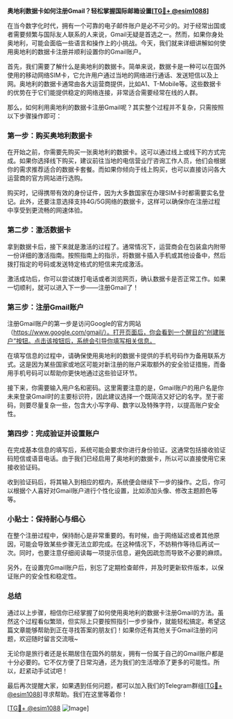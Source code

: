 **奥地利数据卡如何注册Gmail？轻松掌握国际邮箱设置[[TG💪+ @esim1088](https://t.me/s/esim1088)]**

在当今数字化时代，拥有一个可靠的电子邮件账户是必不可少的。对于经常出国或者需要频繁与国际友人联系的人来说，Gmail无疑是首选之一。然而，如果你身处奥地利，可能会面临一些语言和操作上的小挑战。今天，我们就来详细讲解如何使用奥地利的数据卡注册并顺利设置你的Gmail账户。

首先，我们需要了解什么是奥地利的数据卡。简单来说，数据卡是一种可以在国外使用的移动网络SIM卡，它允许用户通过当地的网络进行通话、发送短信以及上网。奥地利的数据卡通常由各大运营商提供，比如A1、T-Mobile等。这些数据卡的优势在于它们能提供稳定的网络连接，非常适合需要经常在线的人群。

那么，如何利用奥地利的数据卡注册Gmail呢？其实整个过程并不复杂，只需按照以下步骤操作即可：

### 第一步：购买奥地利数据卡

在开始之前，你需要先购买一张奥地利的数据卡。这可以通过线上或线下的方式完成。如果你选择线下购买，建议前往当地的电信营业厅咨询工作人员，他们会根据你的需求推荐适合的数据卡套餐。而如果你倾向于线上购买，也可以直接访问各大运营商的官方网站进行选购。

购买时，记得携带有效的身份证件，因为大多数国家在办理SIM卡时都需要实名登记。此外，还要注意选择支持4G/5G网络的数据卡，这样可以确保你在注册过程中享受到更流畅的网速体验。

### 第二步：激活数据卡

拿到数据卡后，接下来就是激活的过程了。通常情况下，运营商会在包装盒内附带一份详细的激活指南。按照指南上的指示，将数据卡插入手机或其他设备中，然后拨打指定的号码或发送特定格式的短信来完成激活。

激活成功后，你可以尝试拨打电话或者浏览网页，确认数据卡是否正常工作。如果一切顺利，就可以进入下一步——注册Gmail了！

### 第三步：注册Gmail账户

注册Gmail账户的第一步是访问Google的官方网站（https://www.google.com/gmail/）。打开页面后，你会看到一个醒目的“创建账户”按钮。点击该按钮后，系统会引导你填写相关信息。

在填写信息的过程中，请确保使用奥地利的数据卡提供的手机号码作为备用联系方式。这是因为某些国家或地区可能对新注册的账户采取额外的安全验证措施，而备用手机号码可以帮助你更快地通过这些验证环节。

接下来，你需要输入用户名和密码。这里需要注意的是，Gmail账户的用户名是你未来登录Gmail时的主要标识符，因此建议选择一个既简洁又好记的名字。至于密码，则要尽量复杂一些，包含大小写字母、数字以及特殊字符，以提高账户安全性。

### 第四步：完成验证并设置账户

在完成基本信息的填写后，系统可能会要求你进行身份验证。这通常包括接收验证码短信或语音电话。由于我们已经启用了奥地利的数据卡，所以可以直接使用它来接收验证码。

收到验证码后，将其输入到相应的框内，系统便会继续下一步的操作。之后，你可以根据个人喜好对Gmail账户进行个性化设置，比如添加头像、修改主题颜色等等。

### 小贴士：保持耐心与细心

在整个注册过程中，保持耐心是非常重要的。有时候，由于网络延迟或者其他原因，可能会导致某些步骤无法立即完成。在这种情况下，不妨稍作等待后再试一次。同时，也要注意仔细阅读每一项提示信息，避免因疏忽而导致不必要的麻烦。

另外，在设置完Gmail账户后，别忘了定期检查邮件，并及时更新软件版本，以保证账户的安全性和稳定性。

### 总结

通过以上步骤，相信你已经掌握了如何使用奥地利的数据卡注册Gmail的方法。虽然这个过程看似繁琐，但实际上只要按照指引一步步操作，就能轻松搞定。希望这篇文章能够帮助到正在寻找答案的朋友们！如果你还有其他关于Gmail注册的问题，欢迎随时留言交流哦~

无论你是旅行者还是长期居住在国外的朋友，拥有一份属于自己的Gmail账户都是十分必要的。它不仅方便了日常沟通，还为我们的生活增添了更多的可能性。所以，赶紧动手试试吧！

最后再次提醒大家，如果遇到任何问题，都可以加入我们的Telegram群组[[TG💪+ @esim1088](https://t.me/s/esim1088)]寻求帮助。我们在这里等着你！

[[TG💪+ @esim1088](https://t.me/s/esim1088) ![Image](https://i.postimg.cc/4NQfJmqS/Snipaste-2025-05-13-00-14-12.png)]